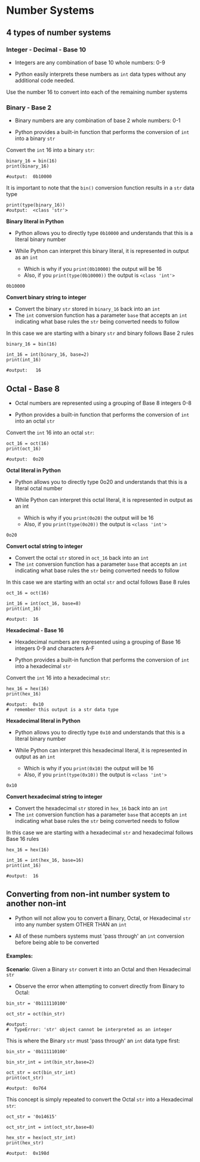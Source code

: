 # Number Systems

## 4 types of number systems

### Integer - Decimal - Base 10

   - Integers are any combination of base 10 whole numbers: 0-9

   - Python easily interprets these numbers as `int` data types without any additional code needed.

Use the number 16 to convert into each of the remaining number systems

### Binary - Base 2

   - Binary numbers are any combination of base 2 whole numbers: 0-1

   - Python provides a built-in function that performs the conversion of `int` into a binary `str`

Convert the `int` 16 into a binary `str`:
```
binary_16 = bin(16)
print(binary_16)

#output:  0b10000
```
It is important to note that the `bin()` conversion function results in a `str` data type
```
print(type(binary_16))
#output:  <class 'str'>
```

**Binary literal in Python**

   - Python allows you to directly type `0b10000` and understands that this is a literal binary number

   - While Python can interpret this binary literal, it is represented in output as an `int`
       - Which is why if you `print(0b10000)` the output will be 16
       - Also, if you `print(type(0b10000))` the output is `<class 'int'>`
```
0b10000
```

**Convert binary string to integer**
   - Convert the binary `str` stored in `binary_16` back into an `int`
   - The `int` conversion function has a parameter `base` that accepts an `int` indicating what base rules the `str` being converted needs to follow

In this case we are starting with a binary `str` and binary follows Base 2 rules
```
binary_16 = bin(16)

int_16 = int(binary_16, base=2)
print(int_16)

#output:   16
```
## Octal - Base 8

   - Octal numbers are represented using a grouping of Base 8 integers 0-8

   - Python provides a built-in function that performs the conversion of `int` into an octal `str`

Convert the `int` 16 into an octal `str`:
```
oct_16 = oct(16)
print(oct_16)

#output:  0o20
```

**Octal literal in Python**
   - Python allows you to directly type 0o20 and understands that this is a literal octal number

   - While Python can interpret this octal literal, it is represented in output as an int
      -  Which is why if you `print(0o20)` the output will be 16
      -  Also, if you `print(type(0o20))` the output is `<class 'int'>`
```
0o20
```

**Convert octal string to integer**

   - Convert the octal `str` stored in `oct_16` back into an `int`
   - The `int` conversion function has a parameter `base` that accepts an `int` indicating what base rules the `str` being converted needs to follow

In this case we are starting with an octal `str` and octal follows Base 8 rules
```
oct_16 = oct(16)

int_16 = int(oct_16, base=8)
print(int_16)

#output:  16
```

**Hexadecimal - Base 16**

   - Hexadecimal numbers are represented using a grouping of Base 16 integers 0-9 and characters A-F

   - Python provides a built-in function that performs the conversion of `int` into a hexadecimal `str`

Convert the `int` 16 into a hexadecimal `str`:
```
hex_16 = hex(16)
print(hex_16)

#output:  0x10
#  remember this output is a str data type
```

**Hexadecimal literal in Python**

   - Python allows you to directly type `0x10` and understands that this is a literal binary number

   - While Python can interpret this hexadecimal literal, it is represented in output as an `int`
      -  Which is why if you `print(0x10)` the output will be 16
      -  Also, if you `print(type(0x10))` the output is `<class 'int'>`
```
0x10
```

**Convert hexadecimal string to integer**

   - Convert the hexadecimal `str` stored in `hex_16` back into an `int`
   - The `int` conversion function has a parameter `base` that accepts an `int` indicating what base rules the `str` being converted needs to follow

In this case we are starting with a hexadecimal `str` and hexadecimal follows Base 16 rules
```
hex_16 = hex(16)

int_16 = int(hex_16, base=16)
print(int_16)

#output:  16
```

## Converting from non-int number system to another non-int

   - Python will not allow you to convert a Binary, Octal, or Hexadecimal `str` into any number system OTHER THAN an `int`

   - All of these numbers systems must 'pass through' an `int` conversion before being able to be converted

#### Examples:

**Scenario**:
Given a Binary `str` convert it into an Octal and then Hexadecimal `str`

   - Observe the error when attempting to convert directly from Binary to Octal:
```
bin_str = '0b111110100'

oct_str = oct(bin_str)

#output:  
#  TypeError: 'str' object cannot be interpreted as an integer
```

This is where the Binary `str` must 'pass through' an `int` data type first:
```
bin_str = '0b111110100'

bin_str_int = int(bin_str,base=2)

oct_str = oct(bin_str_int)
print(oct_str)

#output:  0o764
```

This concept is simply repeated to convert the Octal `str` into a Hexadecimal `str`:
```
oct_str = '0o14615'

oct_str_int = int(oct_str,base=8)

hex_str = hex(oct_str_int)
print(hex_str)

#output:  0x198d
```